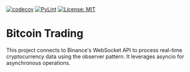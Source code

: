 [![codecov](https://codecov.io/gh/arturogonzalezm/bitcoin_trading/graph/badge.svg?token=7HQYqsX8sl)](https://codecov.io/gh/arturogonzalezm/bitcoin_trading)
[![PyLint](https://github.com/arturogonzalezm/bitcoin_trading/actions/workflows/workflow.yml/badge.svg)](https://github.com/arturogonzalezm/bitcoin_trading/actions/workflows/workflow.yml)
[![License: MIT](https://img.shields.io/badge/License-MIT-purple.svg)](https://opensource.org/licenses/MIT)

# Bitcoin Trading
This project connects to Binance's WebSocket API to process real-time cryptocurrency data using the observer pattern. It leverages asyncio for asynchronous operations.
